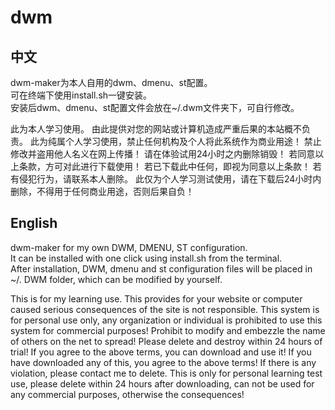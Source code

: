 # dwm
## 中文
dwm-maker为本人自用的dwm、dmenu、st配置。    
可在终端下使用install.sh一键安装。    
安装后dwm、dmenu、st配置文件会放在~/.dwm文件夹下，可自行修改。    
<p style="display:none;">
  Ubuntu Forum为本人从Ubuntu论坛中直接下载下来的大神的配置文件。<kbd>[阅读原文](https://forum.ubuntu.org.cn/viewtopic.php?f=95&t=190788)</kbd>
</p>    
此为本人学习使用。    
由此提供对您的网站或计算机造成严重后果的本站概不负责。    
此为纯属个人学习使用，禁止任何机构及个人将此系统作为商业用途！    
禁止修改并盗用他人名义在网上传播！    
请在体验试用24小时之内删除销毁！    
若同意以上条款，方可对此进行下载使用！    
若已下载此中任何，即视为同意以上条款！    
若有侵犯行为，请联系本人删除。    
此仅为个人学习测试使用，请在下载后24小时内删除，不得用于任何商业用途，否则后果自负！    

## English
dwm-maker for my own DWM, DMENU, ST configuration.    
It can be installed with one click using install.sh from the terminal.    
After installation, DWM, dmenu and st configuration files will be placed in ~/. DWM folder, which can be modified by yourself.    
<p style="display:none;">Ubuntu Forum is a configuration file that I downloaded directly from Ubuntu Forum. <kbd> [reading](https://forum.ubuntu.org.cn/viewtopic.php?f=95&t=190788)</kbd></p>    
This is for my learning use.    
This provides for your website or computer caused serious consequences of the site is not responsible.    
This system is for personal use only, any organization or individual is prohibited to use this system for commercial purposes!    
Prohibit to modify and embezzle the name of others on the net to spread!    
Please delete and destroy within 24 hours of trial!    
If you agree to the above terms, you can download and use it!    
If you have downloaded any of this, you agree to the above terms!    
If there is any violation, please contact me to delete.    
This is only for personal learning test use, please delete within 24 hours after downloading, can not be used for any commercial purposes, otherwise the consequences!    
